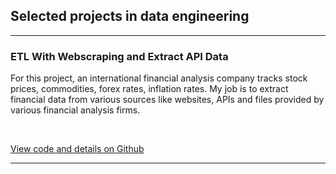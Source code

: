 ## Selected projects in data engineering

---

### ETL With Webscraping and Extract API Data
<p>
For this project, an international financial analysis company tracks stock prices, commodities, forex rates, inflation rates. My job is to extract financial data from various sources like websites, APIs and files provided by various financial analysis firms.
</p>
<p>
<a href="#"><img src="https://img.shields.io/badge/Python-white?logo=Python" alt=""></a> 
<a href="#"><img src="https://img.shields.io/badge/Jupyter-white?logo=Jupyter" alt=""></a> 
</p>
<p>
<a href="https://github.com/mdimohamad/ETL-project/blob/dbb133d10aa00a452d87f8abf6d3d3554a1a94a2/Extract,%20Transform,%20Load%20(ETL)%20Project.ipynb">View code and details on Github</a>
</p>

---
<!--### Category Name 1
<p>
For this project, 
</p>
[Project 1 Title](/sample_page)
<img src="images/dummy_thumbnail.jpg?raw=true"/>

---
[Project 2 Title](/pdf/sample_presentation.pdf)
<img src="images/dummy_thumbnail.jpg?raw=true"/>

---
[Project 3 Title](http://example.com/)
<img src="images/dummy_thumbnail.jpg?raw=true"/>
### Category Name 2

- [Project 1 Title](http://example.com/)
- [Project 2 Title](http://example.com/)
- [Project 3 Title](http://example.com/)
- [Project 4 Title](http://example.com/)
- [Project 5 Title](http://example.com/)

---




---
-->
<!--<p style="font-size:11px">Page template forked from <a href="https://github.com/evanca/quick-portfolio">evanca</a></p> -->
<!-- Remove above link if you don't want to attibute -->
